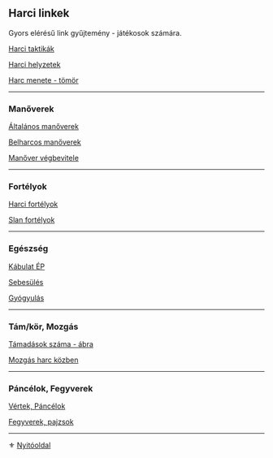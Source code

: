## Harci linkek

Gyors elérésű link gyűjtemény - játékosok számára.

[Harci taktikák](065_02_harci_taktikak.md)

[Harci helyzetek](065_01_harci_helyzetek.md)

[Harc menete - tömör](064_01_harc_menete_osszefoglalas.md)

---
### Manőverek

[Általános manőverek](066_05_altalanos_manoverek.md)

[Belharcos manőverek](066_06_belharcos_manoverek.md)

[Manőver végbevitele](066_04_manover_vegbevitele.md)

---
### Fortélyok 

[Harci fortélyok](042_harci_fortelyok.md)

[Slan fortélyok](044_slan_fortelyok.md)

---
### Egészség

[Kábulat ÉP](061_02_kabulat_ep.md)

[Sebesülés](061_03_sebesules.md)

[Gyógyulás](061_04_gyogyulas.md)

---
### Tám/kör, Mozgás

[Támadások száma - ábra](063_08_tamadasok_szama_abra.md)

[Mozgás harc közben](063_05_mozgas_harc_kozben.md)

---
### Páncélok, Fegyverek

[Vértek, Páncélok](069_00_vertek_pancelok.md)

[Fegyverek, pajzsok](068_00_fegyverek.md)

---

⚜️ [Nyitóoldal](start.md)
